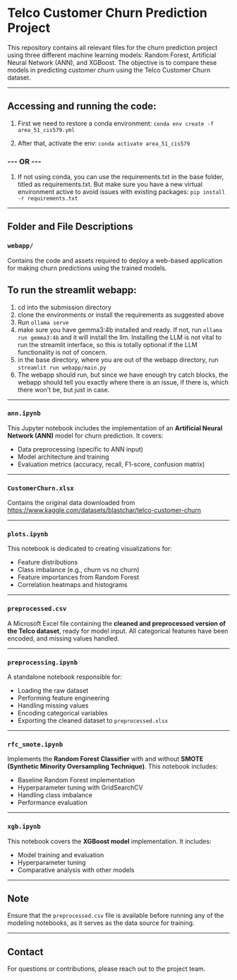 # Telco Customer Churn Prediction Project

This repository contains all relevant files for the churn prediction project using three different machine learning models: Random Forest, Artificial Neural Network (ANN), and XGBoost. The objective is to compare these models in predicting customer churn using the Telco Customer Churn dataset.

---
## Accessing and running the code:
1. First we need to restore a conda environment:
`conda env create -f area_51_cis579.yml`

2. After that, activate the env:
`conda activate area_51_cis579`
### --- OR ---
1. If not using conda, you can use the requirements.txt in the base folder, titled as requirements.txt. But make sure you have a new virtual environment active to avoid issues with existing packages:
`pip install -r requirements.txt`

---

##  Folder and File Descriptions

###  `webapp/`
Contains the code and assets required to deploy a web-based application for making churn predictions using the trained models.

## To run the streamlit webapp:
1. cd into the submission directory
2. clone the environments or install the requirements as suggested above
3. Run `ollama serve`
4. make sure you have gemma3:4b installed and ready. If not, run `ollama run gemma3:4b` and it will install the llm. Installing the LLM is not vital to run the streamlit interface, so this is totally optional if the LLM functionality is not of concern.
5. in the base directory, where you are out of the webapp directory, run `streamlit run webapp/main.py`
6. The webapp should run, but since we have enough try catch blocks, the webapp should tell you exactly where there is an issue, if there is, which there won't be, but just in case.

---

###  `ann.ipynb`
This Jupyter notebook includes the implementation of an **Artificial Neural Network (ANN)** model for churn prediction. It covers:
- Data preprocessing (specific to ANN input)
- Model architecture and training
- Evaluation metrics (accuracy, recall, F1-score, confusion matrix)

---

###  `CustomerChurn.xlsx`
Contains the original data downloaded from https://www.kaggle.com/datasets/blastchar/telco-customer-churn

---

###  `plots.ipynb`
This notebook is dedicated to creating visualizations for:
- Feature distributions
- Class imbalance (e.g., churn vs no churn)
- Feature importances from Random Forest
- Correlation heatmaps and histograms

---

###  `preprocessed.csv`
A Microsoft Excel file containing the **cleaned and preprocessed version of the Telco dataset**, ready for model input. All categorical features have been encoded, and missing values handled.

---

###  `preprocessing.ipynb`
A standalone notebook responsible for:
- Loading the raw dataset
- Performing feature engineering
- Handling missing values
- Encoding categorical variables
- Exporting the cleaned dataset to `preprocessed.xlsx`

---

###  `rfc_smote.ipynb`
Implements the **Random Forest Classifier** with and without **SMOTE (Synthetic Minority Oversampling Technique)**. This notebook includes:
- Baseline Random Forest implementation
- Hyperparameter tuning with GridSearchCV
- Handling class imbalance
- Performance evaluation

---

###  `xgb.ipynb`
This notebook covers the **XGBoost model** implementation. It includes:
- Model training and evaluation
- Hyperparameter tuning
- Comparative analysis with other models

---

##  Note
Ensure that the `preprocessed.csv` file is available before running any of the modeling notebooks, as it serves as the data source for training.

---
##  Contact
For questions or contributions, please reach out to the project team.
